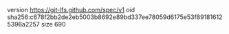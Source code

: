 version https://git-lfs.github.com/spec/v1
oid sha256:c678f2bb2de2eb5003b8692e89bd337ee78059d6175e53f891816125396a2257
size 690
